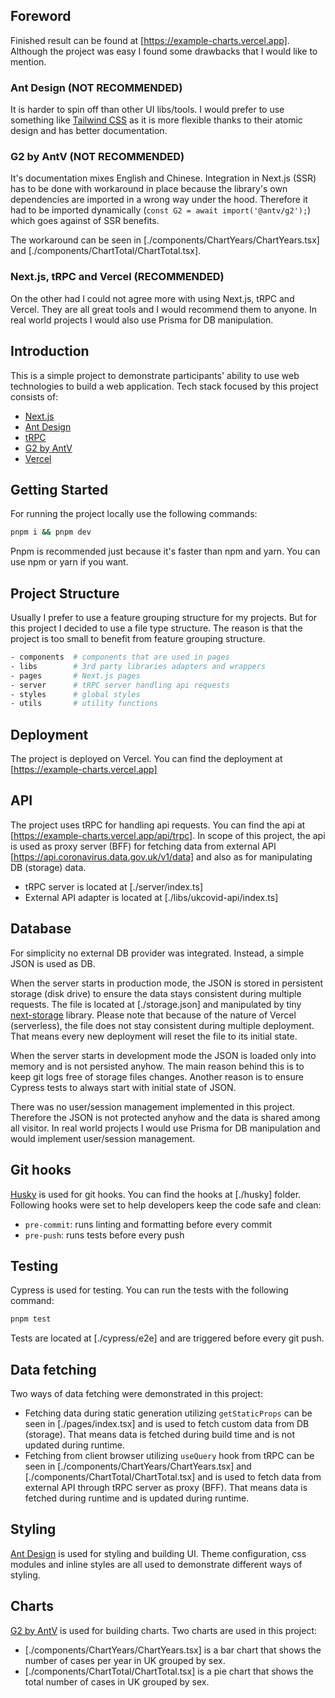## Foreword

Finished result can be found at [https://example-charts.vercel.app]. Although the project was easy I found some drawbacks that I would like to mention.

### Ant Design (NOT RECOMMENDED)

It is harder to spin off than other UI libs/tools. I would prefer to use something like [Tailwind CSS](https://tailwindcss.com/) as it is more flexible thanks to their atomic design and has better documentation.

### G2 by AntV (NOT RECOMMENDED)

It's documentation mixes English and Chinese. Integration in Next.js (SSR) has to be done with workaround in place because the library's own dependencies are imported in a wrong way under the hood. Therefore it had to be imported dynamically (`const G2 = await import('@antv/g2');`) which goes against of SSR benefits.

The workaround can be seen in [./components/ChartYears/ChartYears.tsx] and [./components/ChartTotal/ChartTotal.tsx].

### Next.js, tRPC and Vercel (RECOMMENDED)

On the other had I could not agree more with using Next.js, tRPC and Vercel. They are all great tools and I would recommend them to anyone. In real world projects I would also use Prisma for DB manipulation.

## Introduction

This is a simple project to demonstrate participants' ability to use web technologies to build a web application. Tech stack focused by this project consists of:

- [Next.js](https://nextjs.org/)
- [Ant Design](https://ant.design/)
- [tRPC](https://trpc.io/)
- [G2 by AntV](https://g2.antv.vision/en)
- [Vercel](https://vercel.com/)

## Getting Started

For running the project locally use the following commands:

```bash
pnpm i && pnpm dev
```

Pnpm is recommended just because it's faster than npm and yarn. You can use npm or yarn if you want.

## Project Structure

Usually I prefer to use a feature grouping structure for my projects. But for this project I decided to use a file type structure. The reason is that the project is too small to benefit from feature grouping structure.

```bash
- components  # components that are used in pages
- libs        # 3rd party libraries adapters and wrappers
- pages       # Next.js pages
- server      # tRPC server handling api requests
- styles      # global styles
- utils       # utility functions
```

## Deployment

The project is deployed on Vercel. You can find the deployment at [https://example-charts.vercel.app]

## API

The project uses tRPC for handling api requests. You can find the api at [https://example-charts.vercel.app/api/trpc]. In scope of this project, the api is used as proxy server (BFF) for fetching data from external API [https://api.coronavirus.data.gov.uk/v1/data] and also as for manipulating DB (storage) data.

- tRPC server is located at [./server/index.ts]
- External API adapter is located at [./libs/ukcovid-api/index.ts]

## Database

For simplicity no external DB provider was integrated. Instead, a simple JSON is used as DB.

When the server starts in production mode, the JSON is stored in persistent storage (disk drive) to ensure the data stays consistent during multiple requests. The file is located at [./storage.json] and manipulated by tiny [next-storage](https://www.npmjs.com/package/node-storage) library. Please note that because of the nature of Vercel (serverless), the file does not stay consistent during multiple deployment. That means every new deployment will reset the file to its initial state.

When the server starts in development mode the JSON is loaded only into memory and is not persisted anyhow. The main reason behind this is to keep git logs free of storage files changes. Another reason is to ensure Cypress tests to always start with initial state of JSON.

There was no user/session management implemented in this project. Therefore the JSON is not protected anyhow and the data is shared among all visitor. In real world projects I would use Prisma for DB manipulation and would implement user/session management.

## Git hooks

[Husky](https://typicode.github.io/husky/#/) is used for git hooks. You can find the hooks at [./husky] folder. Following hooks were set to help developers keep the code safe and clean:

- `pre-commit`: runs linting and formatting before every commit
- `pre-push`: runs tests before every push

## Testing

Cypress is used for testing. You can run the tests with the following command:

```bash
pnpm test
```

Tests are located at [./cypress/e2e] and are triggered before every git push.

## Data fetching

Two ways of data fetching were demonstrated in this project:

- Fetching data during static generation utilizing `getStaticProps` can be seen in [./pages/index.tsx] and is used to fetch custom data from DB (storage). That means data is fetched during build time and is not updated during runtime.
- Fetching from client browser utilizing `useQuery` hook from tRPC can be seen in [./components/ChartYears/ChartYears.tsx] and [./components/ChartTotal/ChartTotal.tsx] and is used to fetch data from external API through tRPC server as proxy (BFF). That means data is fetched during runtime and is updated during runtime.

## Styling

[Ant Design](https://ant.design/) is used for styling and building UI. Theme configuration, css modules and inline styles are all used to demonstrate different ways of styling.

## Charts

[G2 by AntV](https://g2.antv.vision/en) is used for building charts. Two charts are used in this project:

- [./components/ChartYears/ChartYears.tsx] is a bar chart that shows the number of cases per year in UK grouped by sex.
- [./components/ChartTotal/ChartTotal.tsx] is a pie chart that shows the total number of cases in UK grouped by sex.
